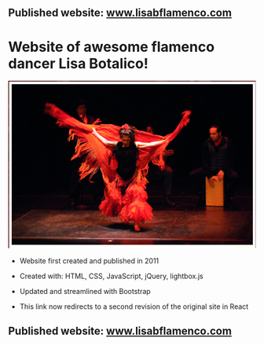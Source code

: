 ## Published website: www.lisabflamenco.com

# Website of awesome flamenco dancer Lisa Botalico!

![](lisabflamencoScreenshot3.jpg)

- Website first created and published in 2011

- Created with: HTML, CSS, JavaScript, jQuery, lightbox.js

- Updated and streamlined with Bootstrap

- This link now redirects to a second revision of the original site in React

## Published website: www.lisabflamenco.com


